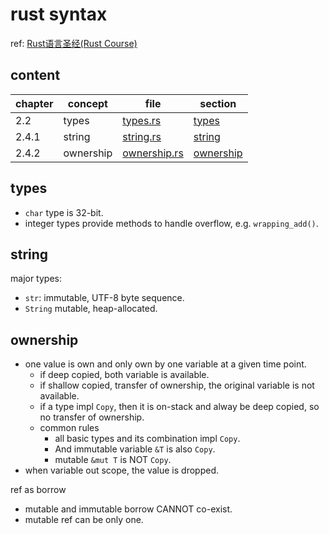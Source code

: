 # rust syntax

ref: [Rust语言圣经(Rust Course)](https://course.rs/basic/ownership/ownership.html)

## content

| chapter | concept   | file                                   | section                 |
| ------- | --------- | -------------------------------------- | ----------------------- |
| 2.2     | types     | [types.rs](./src/bin/types.rs)         | [types](#types)         |
| 2.4.1   | string    | [string.rs](./src/bin/string.rs)       | [string](#string)       |
| 2.4.2   | ownership | [ownership.rs](./src/bin/ownership.rs) | [ownership](#ownership) |

## types

- `char` type is 32-bit.
- integer types provide methods to handle overflow, e.g. `wrapping_add()`.

## string

major types:

- `str`: immutable, UTF-8 byte sequence.
- `String` mutable, heap-allocated.

## ownership
- one value is own and only own by one variable at a given time point.
  - if deep copied, both variable is available.
  - if shallow copied, transfer of ownership, the original variable is not available.
  - if a type impl `Copy`, then it is on-stack and alway be deep copied, so no transfer of ownership.
  - common rules
    - all basic types and its combination impl `Copy`. 
    - And immutable variable `&T` is also `Copy`. 
    - mutable `&mut T` is NOT `Copy`.
- when variable out scope, the value is dropped.

ref as borrow
- mutable and immutable borrow CANNOT co-exist.
- mutable ref can be only one.